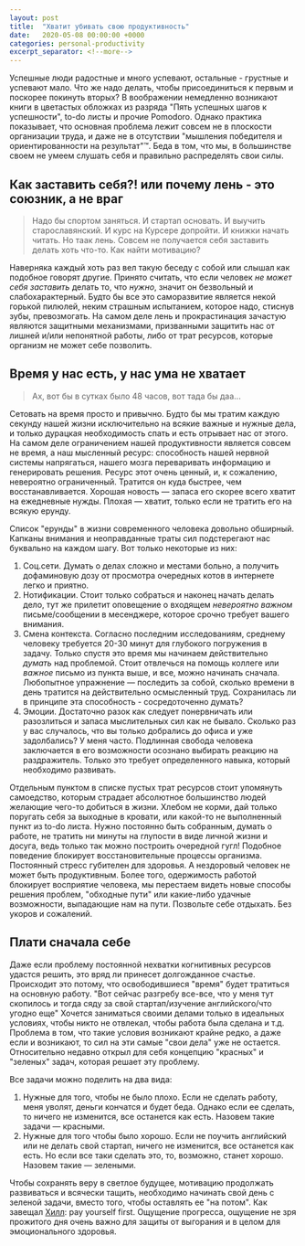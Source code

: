 ```yaml
---
layout: post
title:  "Хватит убивать свою продуктивность"
date:   2020-05-08 00:00:00 +0000
categories: personal-productivity
excerpt_separator: <!--more-->
---
```


Успешные люди радостные и много успевают, остальные - грустные и успевают мало. Что же надо делать, чтобы присоединиться к первым и
поскорее покинуть вторых? В воображении немедленно возникают книги в цветастых обложках из разряда "Пять успешных шагов к успешности",
to-do листы и прочие Pomodoro. Однако практика показывает, что основная проблема лежит совсем не в плоскости организации труда, и даже не
в отсутствии "мышления победителя и ориентированности на результат"™. Беда в том, что мы, в большинстве своем не умеем слушать себя
и правильно распределять свои силы.<!--more-->

## Как заставить себя?! или почему лень - это союзник, а не враг
> Надо бы спортом заняться. И стартап основать. И выучить старославянский. И курс на Курсере допройти. И книжки начать читать.
Но таак лень. Совсем не получается себя заставить делать хоть что-то. Как найти мотивацию?

Наверняка каждый хоть раз вел такую беседу с собой или слышал как подобное говорят другие. Принято считать, что если человек
*не может себя заставить* делать то, что *нужно*, значит он безвольный и слабохарактерный. Будто бы все это саморазвитие является 
некой горькой пилюлей, неким страшным испытанием, которое надо, стиснув зубы, превозмогать. На самом деле лень и прокрастинация
зачастую являются защитными механизмами, призванными защитить нас от лишней и/или непонятной работы, либо от трат ресурсов, которые
организм не может себе позволить.

## Время у нас есть, у нас ума не хватает
> Ах, вот бы в сутках было 48 часов, вот тада бы даа...

Сетовать на время просто и привычно. Будто бы мы тратим каждую секунду нашей жизни исключительно на всякие важные и нужные дела, и только
дурацкая необходимость спать и есть отрывает нас от этого. На самом деле ограничением нашей продуктивности является совсем не время, 
а наш мысленный ресурс: способность нашей нервной системы напрягаться, нашего мозга переваривать информацию и генерировать решения.
Ресурс этот очень ценный, и, к сожалению, невероятно ограниченный. Тратится он куда быстрее, чем восстанавливается. Хорошая новость — запаса его
скорее всего хватит на ежедневные нужды. Плохая — хватит, только если не тратить его на всякую ерунду.

Список "ерунды" в жизни современного человека довольно обширный. Капканы внимания и неоправданные траты сил подстерегают нас буквально на каждом шагу.
Вот только некоторые из них:
1. Соц.сети. Думать о делах сложно и местами больно, а получить дофаминовую дозу от просмотра очередных котов в интернете легко и приятно.
2. Нотификации. Стоит только собраться и наконец начать делать дело, тут же прилетит оповещение о входящем *невероятно важном* письме/сообщении в месенджере,
которое срочно требует вашего внимания.
3. Смена контекста. Согласно последним исследованиям, среднему человеку требуется 20-30 минут для глубокого погружения в задачу. Только спустя это время мы начинаем
действительно *думать* над проблемой. Стоит отвлечься на помощь коллеге или *важное* письмо из пункта выше, и все, можно начинать сначала.
Любопытное упражнение — последить за собой, сколько времени в день тратится на действительно осмысленный труд. Сохранилась ли в принципе эта способность - 
сосредоточенно думать?
4. Эмоции. Достаточно разок как следует понервничать или разозлиться и запаса мыслительных сил как не бывало. Сколько раз у вас случалось, что вы только добрались
до офиса и уже задолбались? У меня часто. Подлинная свобода человека заключается в его возможности осознано выбирать реакцию на раздражитель. Только
это требует определенного навыка, который необходимо развивать.

Отдельным пунктом в списке пустых трат ресурсов стоит упомянуть самоедство, которым страдает абсолютное большинство людей желающие чего-то
добиться в жизни. Хлебом не корми, дай только поругать себя за выходные в кровати, или какой-то не выполненный пункт из to-do листа.
Нужно постоянно быть собранным, думать о работе, не тратить ни минуты на глупости в виде личной жизни и досуга, ведь только так можно построить очередной гугл!
Подобное поведение блокирует восстановительные процессы организма. Постоянный стресс губителен для здоровья. А нездоровый человек не может быть продуктивным.
Более того, одержимость работой блокирует восприятие человека, мы перестаем видеть новые способы решения проблем, "обходные пути" или какие-либо
удачные возможности, выпадающие нам на пути. Позвольте себе отдыхать. Без укоров и сожалений.

## Плати сначала себе
Даже если проблему постоянной нехватки когнитивных ресурсов удастся решить, это вряд ли принесет долгожданное счастье.
Происходит это потому, что освободившиеся "время" будет тратиться на основную работу. "Вот сейчас разгребу все-все, что у меня тут скопилось и тогда сяду за свой стартап/изучение английского/что угодно еще"
Хочется заниматься своими делами только в идеальных условиях, чтобы никто не отвлекал, чтобы работа была сделана и т.д.
Проблема в том, что такие условия возникают крайне редко, а даже если и возникают, то сил на эти самые "свои дела" уже не остается.
Относительно недавно открыл для себя концепцию "красных" и "зеленых" задач, которая решает эту проблему.

Все задачи можно поделить на два вида:
1. Нужные для того, чтобы не было плохо. Если не сделать работу, меня уволят, деньги кончатся и будет беда. Однако если ее сделать, 
то ничего не изменится, все останется как есть. Назовем такие задачи — красными.
2. Нужные для того чтобы было хорошо. Если не поучить английский или не делать свой стартап, ничего не изменится, все останется как есть.
Но если все таки сделать это, то, возможно, станет хорошо. Назовем такие — зелеными.

Чтобы сохранять веру в светлое будущее, мотивацию продолжать развиваться и всячески тащить, необходимо начинать свой день с зеленой задачи,
вместо того, чтобы оставлять ее "на потом". Как завещал [Хилл][hill]: pay yourself first. Ощущение прогресса, ощущение не зря прожитого дня очень важно для
защиты от выгорания и в целом для эмоционального здоровья.


[jedi]: https://www.litres.ru/maksim-dorofeev/put-dzhedaya/
[kahneman]: https://www.amazon.com/Thinking-Fast-Slow-Daniel-Kahneman/dp/0374533555
[hill]:  https://ru.wikipedia.org/wiki/%D0%A5%D0%B8%D0%BB%D0%BB,_%D0%9D%D0%B0%D0%BF%D0%BE%D0%BB%D0%B5%D0%BE%D0%BD

